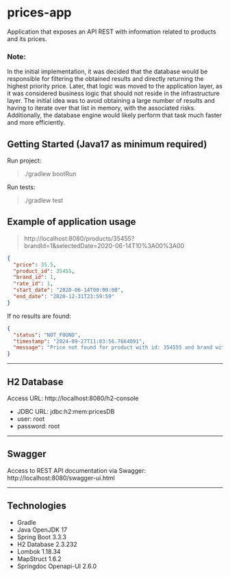 # prices-app

Application that exposes an API REST with information related to products and its prices.

### Note:

In the initial implementation, it was decided that the database would be responsible for filtering the obtained results
and directly returning the highest priority price. Later, that logic was moved to the application layer, as it was
considered business logic that should not reside in the infrastructure layer. The initial idea was to avoid obtaining a
large number of results and having to iterate over that list in memory, with the associated risks. Additionally, the
database engine would likely perform that task much faster and more efficiently.

## Getting Started (Java17 as minimum required)

Run project:
> ./gradlew bootRun

Run tests:
> ./gradlew test
>

## Example of application usage

> http://localhost:8080/products/35455?brandId=1&selectedDate=2020-06-14T10%3A00%3A00

```json 
{
  "price": 35.5,
  "product_id": 35455,
  "brand_id": 1,
  "rate_id": 1,
  "start_date": "2020-06-14T00:00:00",
  "end_date": "2020-12-31T23:59:59"
}
```
If no results are found:

```json
{
  "status": "NOT_FOUND",
  "timestamp": "2024-09-27T11:03:56.7664091",
  "message": "Price not found for product with id: 354555 and brand with id: 1 on selected date: 2020-06-14T10:00"
}
```
---

## H2 Database

Access URL: http://localhost:8080/h2-console

- JDBC URL: jdbc:h2:mem:pricesDB
- user: root
- password: root

---

## Swagger

Access to REST API documentation via Swagger: http://localhost:8080/swagger-ui.html

---

## Technologies

- Gradle
- Java OpenJDK 17
- Spring Boot 3.3.3
- H2 Database 2.3.232
- Lombok 1.18.34
- MapStruct 1.6.2
- Springdoc Openapi-UI 2.6.0
